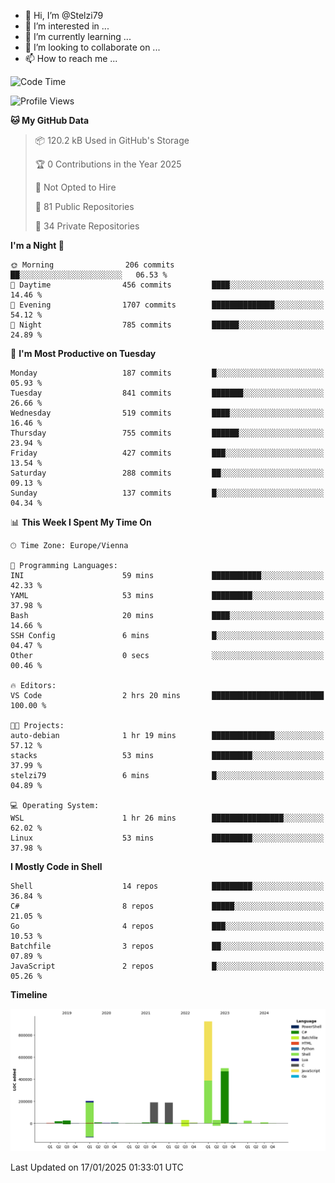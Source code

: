 - 👋 Hi, I’m @Stelzi79
- 👀 I’m interested in ...
- 🌱 I’m currently learning ...
- 💞️ I’m looking to collaborate on ...
- 📫 How to reach me ...

<!--START_SECTION:waka-->
![Code Time](http://img.shields.io/badge/Code%20Time-1%2C117%20hrs%207%20mins-blue)

![Profile Views](http://img.shields.io/badge/Profile%20Views-0-blue)

**🐱 My GitHub Data** 

> 📦 120.2 kB Used in GitHub's Storage 
 > 
> 🏆 0 Contributions in the Year 2025
 > 
> 🚫 Not Opted to Hire
 > 
> 📜 81 Public Repositories 
 > 
> 🔑 34 Private Repositories 
 > 
**I'm a Night 🦉** 

```text
🌞 Morning                206 commits         ██░░░░░░░░░░░░░░░░░░░░░░░   06.53 % 
🌆 Daytime                456 commits         ████░░░░░░░░░░░░░░░░░░░░░   14.46 % 
🌃 Evening                1707 commits        ██████████████░░░░░░░░░░░   54.12 % 
🌙 Night                  785 commits         ██████░░░░░░░░░░░░░░░░░░░   24.89 % 
```
📅 **I'm Most Productive on Tuesday** 

```text
Monday                   187 commits         █░░░░░░░░░░░░░░░░░░░░░░░░   05.93 % 
Tuesday                  841 commits         ███████░░░░░░░░░░░░░░░░░░   26.66 % 
Wednesday                519 commits         ████░░░░░░░░░░░░░░░░░░░░░   16.46 % 
Thursday                 755 commits         ██████░░░░░░░░░░░░░░░░░░░   23.94 % 
Friday                   427 commits         ███░░░░░░░░░░░░░░░░░░░░░░   13.54 % 
Saturday                 288 commits         ██░░░░░░░░░░░░░░░░░░░░░░░   09.13 % 
Sunday                   137 commits         █░░░░░░░░░░░░░░░░░░░░░░░░   04.34 % 
```


📊 **This Week I Spent My Time On** 

```text
🕑︎ Time Zone: Europe/Vienna

💬 Programming Languages: 
INI                      59 mins             ███████████░░░░░░░░░░░░░░   42.33 % 
YAML                     53 mins             █████████░░░░░░░░░░░░░░░░   37.98 % 
Bash                     20 mins             ████░░░░░░░░░░░░░░░░░░░░░   14.66 % 
SSH Config               6 mins              █░░░░░░░░░░░░░░░░░░░░░░░░   04.47 % 
Other                    0 secs              ░░░░░░░░░░░░░░░░░░░░░░░░░   00.46 % 

🔥 Editors: 
VS Code                  2 hrs 20 mins       █████████████████████████   100.00 % 

🐱‍💻 Projects: 
auto-debian              1 hr 19 mins        ██████████████░░░░░░░░░░░   57.12 % 
stacks                   53 mins             █████████░░░░░░░░░░░░░░░░   37.99 % 
stelzi79                 6 mins              █░░░░░░░░░░░░░░░░░░░░░░░░   04.89 % 

💻 Operating System: 
WSL                      1 hr 26 mins        ████████████████░░░░░░░░░   62.02 % 
Linux                    53 mins             █████████░░░░░░░░░░░░░░░░   37.98 % 
```

**I Mostly Code in Shell** 

```text
Shell                    14 repos            █████████░░░░░░░░░░░░░░░░   36.84 % 
C#                       8 repos             █████░░░░░░░░░░░░░░░░░░░░   21.05 % 
Go                       4 repos             ███░░░░░░░░░░░░░░░░░░░░░░   10.53 % 
Batchfile                3 repos             ██░░░░░░░░░░░░░░░░░░░░░░░   07.89 % 
JavaScript               2 repos             █░░░░░░░░░░░░░░░░░░░░░░░░   05.26 % 
```



**Timeline**

![Lines of Code chart](https://raw.githubusercontent.com/Stelzi79/Stelzi79/main/assets/bar_graph.png)


 Last Updated on 17/01/2025 01:33:01 UTC
<!--END_SECTION:waka-->

<!---
Stelzi79/Stelzi79 is a ✨ special ✨ repository because its `README.md` (this file) appears on your GitHub profile.
You can click the Preview link to take a look at your changes.
--->
